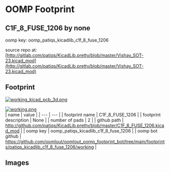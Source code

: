 # OOMP Footprint  
## C1F_8_FUSE_1206  by none  
  
oomp key: oomp_patiqs_kicadlib_c1f_8_fuse_1206  
  
source repo at: [http://gitlab.com/patiqs/KicadLib.pretty/blob/master/Vishay_SOT-23.kicad_mod](http://gitlab.com/patiqs/KicadLib.pretty/blob/master/Vishay_SOT-23.kicad_mod)  
## Footprint  
  
[![working_kicad_pcb_3d.png](working_kicad_pcb_3d_600.png)](working_kicad_pcb_3d.png)  
  
[![working.png](working_600.png)](working.png)  
| name | value | 
| --- | --- | 
| footprint name | C1F_8_FUSE_1206 | 
| footprint description | None | 
| number of pads | 2 | 
| github path | http://github.com/patiqs/KicadLib.pretty/blob/master/C1F_8_FUSE_1206.kicad_mod | 
| oomp key | oomp_patiqs_kicadlib_c1f_8_fuse_1206 | 
| oomp bot github | https://github.com/oomlout/oomlout_oomp_footprint_bot/tree/main/footprints/patiqs_kicadlib_c1f_8_fuse_1206/working | 
## Images  
